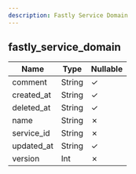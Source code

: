 ```yaml
---
description: Fastly Service Domain
---
```

fastly_service_domain
---------------------

| **Name**   | **Type** | **Nullable** |
| ---------- | -------- | ------------ |
| comment    | String   | &check;      |
| created_at | String   | &check;      |
| deleted_at | String   | &check;      |
| name       | String   | &cross;      |
| service_id | String   | &cross;      |
| updated_at | String   | &check;      |
| version    | Int      | &cross;      |
